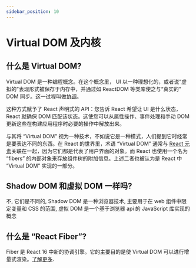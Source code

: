 ```yaml
---
sidebar_position: 10
---
```


# Virtual DOM 及内核

## 什么是 Virtual DOM?

Virtual DOM 是一种编程概念。在这个概念里， UI 以一种理想化的，或者说“虚拟的”表现形式被保存于内存中，并通过如 ReactDOM 等类库使之与“真实的” DOM 同步。这一过程叫做[协调](https://zh-hans.reactjs.org/docs/reconciliation.html)。

这种方式赋予了 React 声明式的 API：您告诉 React 希望让 UI 是什么状态，React 就确保 DOM 匹配该状态。这使您可以从属性操作、事件处理和手动 DOM 更新这些在构建应用程序时必要的操作中解放出来。

与其将 “Virtual DOM” 视为一种技术，不如说它是一种模式，人们提到它时经常是要表达不同的东西。在 React 的世界里，术语 “Virtual DOM” 通常与 [React 元素](https://zh-hans.reactjs.org/docs/rendering-elements.html)关联在一起，因为它们都是代表了用户界面的对象。而 React 也使用一个名为 “fibers” 的内部对象来存放组件树的附加信息。上述二者也被认为是 React 中 “Virtual DOM” 实现的一部分。

## Shadow DOM 和虚拟 DOM 一样吗?

不, 它们是不同的, Shadow DOM 是一种浏览器技术, 主要用于在 web 组件中限定变量和 CSS 的范围, 虚拟 DOM 是一个基于浏览器 api 的 JavaScript 库实现的概念

## 什么是 “React Fiber”?

Fiber 是 React 16 中新的协调引擎。它的主要目的是使 Virtual DOM 可以进行增量式渲染。[了解更多](https://github.com/acdlite/react-fiber-architecture).
